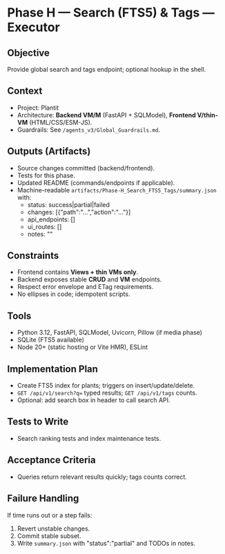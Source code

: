 # Phase H — Search (FTS5) & Tags — Executor

## Objective
Provide global search and tags endpoint; optional hookup in the shell.

## Context
- Project: Plantit
- Architecture: **Backend VM/M** (FastAPI + SQLModel), **Frontend V/thin-VM** (HTML/CSS/ESM-JS).
- Guardrails: See `/agents_v3/Global_Guardrails.md`.

## Outputs (Artifacts)
- Source changes committed (backend/frontend).
- Tests for this phase.
- Updated README (commands/endpoints if applicable).
- Machine-readable `artifacts/Phase-H_Search_FTS5_Tags/summary.json` with:
  - status: success|partial|failed
  - changes: [{"path":"...","action":"..."}]
  - api_endpoints: []
  - ui_routes: []
  - notes: ""

## Constraints
- Frontend contains **Views + thin VMs only**.
- Backend exposes stable **CRUD** and **VM** endpoints.
- Respect error envelope and ETag requirements.
- No ellipses in code; idempotent scripts.

## Tools
- Python 3.12, FastAPI, SQLModel, Uvicorn, Pillow (if media phase)
- SQLite (FTS5 available)
- Node 20+ (static hosting or Vite HMR), ESLint

## Implementation Plan
- Create FTS5 index for plants; triggers on insert/update/delete.
- `GET /api/v1/search?q=` typed results; `GET /api/v1/tags` counts.
- Optional: add search box in header to call search API.

## Tests to Write
- Search ranking tests and index maintenance tests.

## Acceptance Criteria
- Queries return relevant results quickly; tags counts correct.

## Failure Handling
If time runs out or a step fails:
1) Revert unstable changes.
2) Commit stable subset.
3) Write `summary.json` with "status":"partial" and TODOs in notes.
